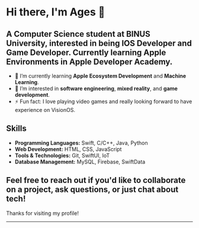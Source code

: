 
# Hi there, I'm Ages 👋
## A Computer Science student at BINUS University, interested in being IOS Developer and Game Developer. Currently learning Apple Environments in Apple Developer Academy.

- 🌱 I’m currently learning **Apple Ecosystem Development** and **Machine Learning**.
- 🤔 I’m interested in **software engineering**, **mixed reality**, and **game development**.
- ⚡ Fun fact: I love playing video games and really looking forward to have experience on VisionOS.


## Skills

- **Programming Languages:** Swift, C/C++, Java, Python
- **Web Development:** HTML, CSS, JavaScript
- **Tools & Technologies:** Git, SwiftUI, IoT
- **Database Management:** MySQL, Firebase, SwiftData


## Feel free to reach out if you'd like to collaborate on a project, ask questions, or just chat about tech!
Thanks for visiting my profile!

---


